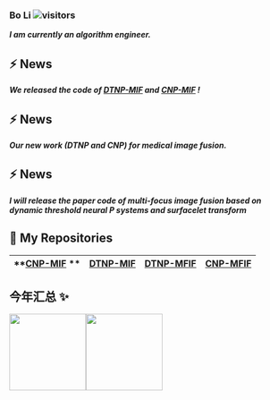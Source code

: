 ### Bo Li  ![visitors](https://visitor-badge.glitch.me/badge?page_id=MorvanLi/MorvanLi) 

_**I am currently an algorithm engineer.**_

## ⚡  **News**

_**We released the  code of [DTNP-MIF](https://github.com/MorvanLi/DTNP-MIF) and [CNP-MIF](https://github.com/MorvanLi/CNP-MIF) !**_



## ⚡  **News**

***Our new work (DTNP and CNP) for medical image fusion.***



## ⚡  **News**

_**I will release the  paper code of  multi-focus image fusion based on dynamic threshold neural P systems and surfacelet transform**_



## 🌱 **My Repositories**

| **[CNP-MIF](https://github.com/MorvanLi/CNP-MIF) ** | **[DTNP-MIF](https://github.com/MorvanLi/DTNP-MIF)** | **[DTNP-MFIF](https://github.com/MorvanLi)** | **[CNP-MFIF](https://github.com/MorvanLi)** |
| --------------------------------------------------- | ---------------------------------------------------- | -------------------------------------------- | ------------------------------------------- |




## 今年汇总 ✨

<img align="" height="137px" src="https://github-readme-stats.vercel.app/api?username=MorvanLi&hide_title=true&hide_border=true&show_icons=true&include_all_commits=true&line_height=21&bg_color=0,EC6C6C,FFD479,FFFC79,73FA79&theme=graywhite&locale=cn" /><img align="" height="137px" src="https://github-readme-stats.vercel.app/api/top-langs/?username=MorvanLi&hide_title=true&hide_border=true&layout=compact&bg_color=0,73FA79,73FDFF,D783FF&theme=graywhite&locale=cn" />













